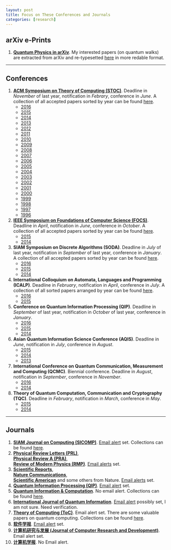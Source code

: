 ```yaml
---
layout: post
title: Focus on These Conferences and Journals
categories: [research]
---
```


## arXiv e-Prints

1. **[Quantum Physics in arXiv](http://arxiv.org/archive/quant-ph)**. My interested papers (on quantum walks) are extracted from arXiv and re-typesetted [here](http://quantumman.me/project/) in more redable format.

------

## Conferences

1. [**ACM Symposium on Theory of Computing (STOC)**](http://www.sigact.org/stoc.html). Deadline in *November* of last year, notification in *Febrary*, conference in *June*. A collection of all accepted papers sorted by year can be found [here](http://dblp.uni-trier.de/db/conf/stoc/index.html).
    * [2016](http://acm-stoc.org/stoc2016/)
    * [2015](http://acm-stoc.org/stoc2015/)
    * [2014](http://acm-stoc.org/stoc2014/)
    * [2013](http://acm-stoc.org/stoc2013/)
    * [2012](http://acm-stoc.org/stoc2012/)
    * [2011](http://acm-stoc.org/stoc2011/)
    * [2010](http://research.microsoft.com/en-us/um/newengland/events/stoc2010/)
    * [2009](http://www.umiacs.umd.edu/conferences/stoc2009/)
    * [2008](http://acm-stoc.org/stoc2008/)
    * [2007](http://acm-stoc.org/stoc2007/)
    * [2006](http://acm-stoc.org/stoc2006/)
    * [2005](http://www.cs.jhu.edu/~stoc05/)
    * [2004](http://dl.acm.org/citation.cfm?id=1007352)
    * [2003](http://www.egr.unlv.edu/~bein/stoc03.html)
    * [2002](http://www.crm.umontreal.ca/STOC02/)
    * [2001](http://acm-stoc.org/stoc2001/)
    * [2000](http://acm-stoc.org/stoc2000/)
    * [1999](http://acm-stoc.org/stoc1999/)
    * [1998](http://acm-stoc.org/stoc1998/)
    * [1997](http://acm-stoc.org/stoc1997/)
    * [1996](http://acm-stoc.org/stoc1996/)
2. **[IEEE Symposium on Foundations of Computer Science (FOCS)]((http://ieee-focs.org/))**. Deadline in *April*, notification in *June*, conference in *October*. A collection of all accepted papers sorted by year can be found [here](http://dblp.uni-trier.de/db/conf/focs/index.html).
    * [2015](http://focs15.simons.berkeley.edu/)
    * [2014](http://www.boazbarak.org/focs14/)
3. **SIAM Symposium on Discrete Algorithms (SODA)**. Deadline in *July* of last year, notification in *September* of last year, conference in *January*. A collection of all accepted papers sorted by year can be found [here](http://dblp.uni-trier.de/db/conf/soda/).
    * [2016](http://www.siam.org/meetings/da16/)
    * [2015](https://www.siam.org/meetings/da15/)
    * [2014](http://www.siam.org/meetings/da14/)
3. **International Colloquium on Automata, Languages and Programming (ICALP)**. Deadline in *February*, notification in *April*, conference in *July*. A collection of all sorted papers arranged by year can be found [here](http://dblp.uni-trier.de/db/conf/icalp/).
    * [2016](http://www.easyconferences.eu/icalp2016/)
    * [2015](http://www.kurims.kyoto-u.ac.jp/icalp2015/)
4. **Conference on Quantum Information Processing (QIP)**. Deadline in *September* of last year, notification in *October* of last year, conference in *January*.
    * [2016](http://ucalgary.ca/qip2016/)
    * [2015](http://www.quantum-lab.org/qip2015/index.php)
    * [2014](http://benasque.org/2014QIP/)
5. **Asian Quantum Information Science Conference (AQIS)**. Deadline in *June*, notification in *July*, conference in *August*.
    * [2015](http://aqis-conf.org/2015/)
    * [2014](http://cs.e.yamagata-u.ac.jp/aqis14/)
    * [2013](https://www.imsc.res.in/~aqis13/)
6. **International Conference on Quantum Communication, Measurement and Computing (QCMC)**. Biennial conference. Deadline in *August*, notification in *September*, conference in *November*.
    * [2016](http://qcmc.quantumlah.org/)
    * [2014](http://qcmc2014.ustc.edu.cn/)
7. **Theory of Quantum Computation, Communication and Cryptography (TQC)**. Deadline in *February*, notification in *March*, conference in *May*.
    * [2015](http://tqc2015.ulb.ac.be/)
    * [2014](http://tqc.quantumlah.org/)

------

## Journals

1. [**SIAM Journal on Computing (SICOMP)**](http://epubs.siam.org/journal/smjcat). [Email alert](http://epubs.siam.org/action/showAlertSettings) set. Collections can be found [here](http://dblp.uni-trier.de/db/journals/siamcomp/).
1. [**Physical Review Letters (PRL)**](http://journals.aps.org/prl/),   
[**Physical Review A (PRA)**](http://journals.aps.org/pra/),   
[**Review of Modern Physics (RMP)**](http://journals.aps.org/rmp/). [Email alerts](https://journals.aps.org/account/alerts) set.
2. [**Scientific Reports**](http://www.nature.com/srep/),   
[**Nature Communications**](http://www.nature.com/ncomms/index.html),   
[**Scientific American**](http://www.nature.com/scientificamerican/index.html) and some others from Nature. [Email alerts](http://www.nature.com/nams/svc/myaccount/show/alerts) set.
2. [**Quantum Information Processing (QIP)**](http://link.springer.com/journal/11128). [Email alert](http://dl.acm.org/citation.cfm?id=J865&picked=prox&cfid=721437385&cftoken=80445882#) set.
3. [**Quantum Information & Computation**](http://www.rintonpress.com/journals/qic/index.html). No email alert. Collections can be found [here](http://dblp.uni-trier.de/db/journals/qic/).
4. [**International Journal of Quantum Information**](http://www.worldscientific.com/worldscinet/ijqi). [Email alert](http://www.worldscientific.com/action/showAlertSettings?period=W&save=true) possibly set, I am not sure. Need verification.
5. **[Theory of Computing (ToC)](http://theoryofcomputing.org)**. Email alert set. There are some valuable papers on quantum computing. Collections can be found [here](http://dblp.uni-trier.de/db/journals/toc/).
5. [**软件学报**](http://www.jos.org.cn/ch/index.aspx). [Email alert](http://www.jos.org.cn/ch/reader/toc_alert.aspx) set.
6. **[计算机研究与发展 (Journal of Computer Research and Development)](http://crad.ict.ac.cn/CN/volumn/home.shtml)**. Email alert set.
7. **[计算机学报](http://cjc.ict.ac.cn/index.htm)**. No Email alert.